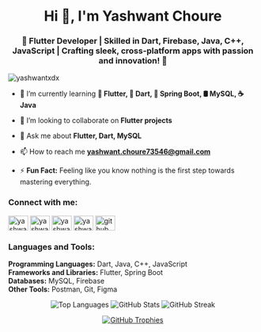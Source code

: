<h1 align="center">Hi 👋, I'm Yashwant Choure</h1>
<h3 align="center">🚀 Flutter Developer | Skilled in Dart, Firebase, Java, C++, JavaScript | Crafting sleek, cross-platform apps with passion and innovation! 🌟</h3>

<p align="left"> <img src="https://komarev.com/ghpvc/?username=yashwantxdx&label=Profile%20views&color=0e75b6&style=flat" alt="yashwantxdx" /> </p>

- 🌱 I’m currently learning **🌟 Flutter, 🚀 Dart, 🍃 Spring Boot, 🛢️ MySQL, ☕ Java**

- 🤝 I’m looking to collaborate on **Flutter projects**

- 💬 Ask me about **Flutter, Dart, MySQL**

- 📫 How to reach me **yashwant.choure73546@gmail.com**

- ⚡ **Fun Fact:** Feeling like you know nothing is the first step towards mastering everything.

<h3 align="left">Connect with me:</h3>
<p align="left">
<a href="https://linkedin.com/in/yashwant-choure-514737231" target="blank"><img align="center" src="https://raw.githubusercontent.com/rahuldkjain/github-profile-readme-generator/master/src/images/icons/Social/linked-in-alt.svg" alt="yashwant-choure-514737231" height="30" width="40" /></a>
<a href="https://instagram.com/yashwantchoure__" target="blank"><img align="center" src="https://raw.githubusercontent.com/rahuldkjain/github-profile-readme-generator/master/src/images/icons/Social/instagram.svg" alt="yashwantchoure__" height="30" width="40" /></a>
<a href="https://www.leetcode.com/yashwantxdx" target="blank"><img align="center" src="https://raw.githubusercontent.com/rahuldkjain/github-profile-readme-generator/master/src/images/icons/Social/leet-code.svg" alt="yashwantxdx" height="30" width="40" /></a>
<a href="https://auth.geeksforgeeks.org/user/yashwantxdx" target="blank"><img align="center" src="https://raw.githubusercontent.com/rahuldkjain/github-profile-readme-generator/master/src/images/icons/Social/geeks-for-geeks.svg" alt="yashwantxdx" height="30" width="40" /></a>
<a href="https://github.com/yashwantxdx" target="blank"><img align="center" src="https://raw.githubusercontent.com/rahuldkjain/github-profile-readme-generator/master/src/images/icons/Social/github.svg" alt="github" height="30" width="40" /></a>
</p>

<h3 align="left">Languages and Tools:</h3>
<p align="left">
  <strong>Programming Languages:</strong> Dart, Java, C++, JavaScript <br>
  <strong>Frameworks and Libraries:</strong> Flutter, Spring Boot <br>
  <strong>Databases:</strong> MySQL, Firebase <br>
  <strong>Other Tools:</strong> Postman, Git, Figma
</p>

<p align="center">
  <img src="https://github-readme-stats.vercel.app/api/top-langs?username=yashwantxdx&show_icons=true&locale=en&layout=compact" alt="Top Languages" />
  <img src="https://github-readme-stats.vercel.app/api?username=yashwantxdx&show_icons=true&locale=en" alt="GitHub Stats" />
  <img src="https://github-readme-streak-stats.herokuapp.com/?user=yashwantxdx&theme=radical" alt="GitHub Streak" />
</p>

<p align="center">
  <a href="https://github.com/ryo-ma/github-profile-trophy">
    <img src="https://github-profile-trophy.vercel.app/?username=yashwantxdx&theme=algolia" alt="GitHub Trophies" />
  </a>
</p>
